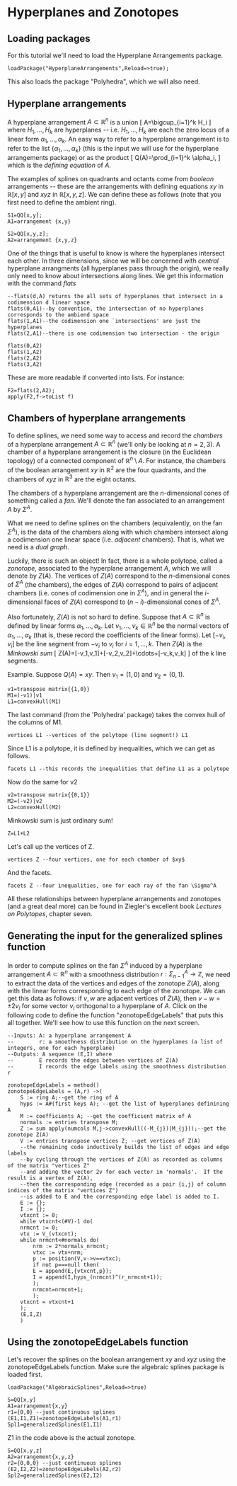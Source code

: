 # Hyperplanes and Zonotopes
## Loading packages

For this tutorial we'll need to load the Hyperplane Arrangements package.

```
loadPackage("HyperplaneArrangements",Reload=>true);
```

This also loads the package "Polyhedra", which we will also need.

## Hyperplane arrangements

A hyperplane arrangement $A\subset\mathbb{R}^n$ is a union
\[
A=\bigcup_{i=1}^k H_i
\]
where $H_1,\ldots,H_k$ are hyperplanes -- i.e. $H_1,\ldots,H_k$ are each the zero locus of a linear form $\alpha_1,\ldots,\alpha_k$.  An easy way to refer to a hyperplane arrangement is to refer to the list $\{\alpha_1,\ldots,\alpha_k\}$ (this is the input we will use for the hyperplane arrangements package) or as the product
\[
Q(A)=\prod_{i=1}^k \alpha_i,
\]
which is the *defining equation* of $A$.

The examples of splines on quadrants and octants come from *boolean* arrangements -- these are the arrangements with defining equations $xy$ in $\mathbb{R}[x,y]$ and $xyz$ in $\mathbb{R}[x,y,z]$.  We can define these as follows (note that you first need to define the ambient ring).

```
S1=QQ[x,y];
A1=arrangement {x,y}
```

```
S2=QQ[x,y,z];
A2=arrangement {x,y,z}
```

One of the things that is useful to know is where the hyperplanes intersect each other.  In three dimensions, since we will be concerned with *central* hyperplane arrangments (all hyperplanes pass through the origin), we really only need to know about intersections along lines.  We get this information with the command *flats*

```
--flats(d,A) returns the all sets of hyperplanes that intersect in a codimension d linear space
flats(0,A1)--by convention, the intersection of no hyperplanes corresponds to the ambiend space
flats(1,A1)--the codimension one `intersections' are just the hyperplanes
flats(2,A1)--there is one codimension two intersection - the origin
```
```
flats(0,A2)
flats(1,A2)
flats(2,A2)
flats(3,A2)
```
These are more readable if converted into lists.  For instance:
```
F2=flats(2,A2);
apply(F2,f->toList f)
```


## Chambers of hyperplane arrangements
To define splines, we need some way to access and record the *chambers* of a hyperplane arrangement $A\subset\mathbb{R}^n$ (we'll only be looking at $n=2,3$).  A chamber of a hyperplane arrangement is the closure (in the Euclidean topology) of a connected component of $\mathbb{R}^n\setminus A$.  For instance, the chambers of the boolean arrangement $xy$ in $\mathbb{R}^2$ are the four quadrants, and the chambers of $xyz$ in $\mathbb{R}^3$ are the eight octants.

The chambers of a hyperplane arrangement are the $n$-dimensional cones of something called a *fan*.  We'll denote the fan associated to an arrangement $A$ by $\Sigma^A$.

What we need to define splines on the chambers (equivalently, on the fan $\Sigma^A$), is the data of the chambers along with which chambers intersect along a codimension one linear space (i.e. *adjacent* chambers).  That is, what we need is a *dual graph*.

Luckily, there is such an object!  In fact, there is a whole polytope, called a *zonotope*, associated to the hyperplane arrangement $A$, which we will denote by $Z(A)$.  The vertices of $Z(A)$ correspond to the $n$-dimensional cones of $\Sigma^A$ (the chambers), the edges of $Z(A)$ correspond to pairs of adjacent chambers (i.e. cones of codimension one in $\Sigma^A$), and in general the $i$-dimensional faces of $Z(A)$ correspond to $(n-i)$-dimensional cones of $\Sigma^A$.

Also fortunately, $Z(A)$ is not so hard to define.  Suppose that $A\subset\mathbb{R}^n$ is defined by linear forms $\alpha_1,\ldots,\alpha_k$.  Let $v_1,\ldots,v_k\in\mathbb{R}^n$ be the normal vectors of $\alpha_1,\ldots,\alpha_k$ (that is, these record the coefficients of the linear forms).  Let $[-v_i,v_i]$ be the line segment from $-v_i$ to $v_i$ for $i=1,\ldots,k$.  Then $Z(A)$ is the *Minkowski sum*
\[
Z(A)=[-v_1,v_1]+[-v_2,v_2]+\cdots+[-v_k,v_k]
\]
of the $k$ line segments.

Example.  Suppose $Q(A)=xy$.  Then $v_1=(1,0)$ and $v_2=(0,1)$.
```
v1=transpose matrix{{1,0}}
M1=(-v1)|v1
L1=convexHull(M1)
```
The last command (from the 'Polyhedra' package) takes the convex hull of the columns of M1.
```
vertices L1 --vertices of the polytope (line segment!) L1
```
Since L1 is a polytope, it is defined by inequalities, which we can get as follows.
```
facets L1 --this records the inequalities that define L1 as a polytope
```
Now do the same for v2
```
v2=transpose matrix{{0,1}}
M2=(-v2)|v2
L2=convexHull(M2)
```
Minkowski sum is just ordinary sum!
```
Z=L1+L2
```
Let's call up the vertices of Z.
```
vertices Z --four vertices, one for each chamber of $xy$
```
And the facets.
```
facets Z --four inequalities, one for each ray of the fan \Sigma^A
```

All these relationships between hyperplane arrangements and zonotopes (and a great deal more) can be found in Ziegler's excellent book *Lectures on Polytopes*, chapter seven.

## Generating the input for the generalized splines function

In order to compute splines on the fan $\Sigma^A$ induced by a hyperplane arrangement $A\subset \mathbb{R}^n$ with a smoothness distribution $r:\Sigma^A_{n-1}\rightarrow \mathbb{Z}$, we need to extract the data of the vertices and edges of the zonotope $Z(A)$, along with the linear forms corresponding to each edge of the zonotope.  We can get this data as follows: if $v,w$ are adjacent vertices of $Z(A)$, then $v-w=\pm 2v_i$ for some vector $v_i$ orthogonal to a hyperplane of $A$.  Click on the following code to define the function "zonotopeEdgeLabels" that puts this all together.  We'll see how to use this function on the next screen.

```
--Inputs: A: a hyperplane arrangement A
--        r: a smoothness distribution on the hyperplanes (a list of integers, one for each hyperplane)
--Outputs: A sequence (E,I) where
--        E records the edges between vertices of Z(A)
--        I records the edge labels using the smoothness distribution r

zonotopeEdgeLabels = method()
zonotopeEdgeLabels = (A,r) ->(
    S := ring A;--get the ring of A
    hyps := A#(first keys A); --get the list of hyperplanes definining A
    M := coefficients A; --get the coefficient matrix of A
    normals := entries transpose M;
    Z := sum apply(numcols M,j->convexHull((-M_{j})|M_{j}));--get the zonotope Z(A)
    V := entries transpose vertices Z; --get vertices of Z(A)
    --the remaining code inductively builds the list of edges and edge labels
    --by cycling through the vertices of Z(A) as recorded as columns of the matrix "vertices Z"
    --and adding the vector 2v for each vector in 'normals'.  If the result is a vertex of Z(A),
    --then the corresponding edge (recorded as a pair {i,j} of column indices of the matrix "vertices Z")
    --is added to E and the corresponding edge label is added to I.
    E := {};
    I := {};
    vtxcnt := 0;
    while vtxcnt<(#V)-1 do(
	nrmcnt := 0;
	vtx := V_(vtxcnt);
	while nrmcnt<#normals do(
	    nrm := 2*normals_nrmcnt;
	    vtxc := vtx+nrm;
	    p := position(V,v->v==vtxc);
	    if not p===null then(
		E = append(E,{vtxcnt,p});
		I = append(I,hyps_(nrmcnt)^(r_nrmcnt+1));
		);
	    nrmcnt=nrmcnt+1;
	    );
	vtxcnt = vtxcnt+1
	);
    (E,I,Z)
    )
```

## Using the zonotopeEdgeLabels function

Let's recover the splines on the boolean arrangement $xy$ and $xyz$ using the zonotopeEdgeLabels function.  Make sure the algebraic splines package is loaded first.

```
loadPackage("AlgebraicSplines",Reload=>true)
```

```
S=QQ[x,y]
A1=arrangement{x,y}
r1={0,0} --just continuous splines
(E1,I1,Z1)=zonotopeEdgeLabels(A1,r1)
Spl1=generalizedSplines(E1,I1)
```
Z1 in the code above is the actual zonotope.

```
S=QQ[x,y,z]
A2=arrangement{x,y,z}
r2={0,0,0} --just continuous splines
(E2,I2,Z2)=zonotopeEdgeLabels(A2,r2)
Spl2=generalizedSplines(E2,I2)
```
